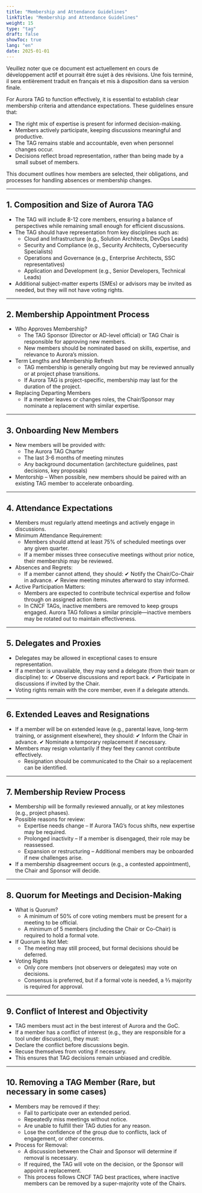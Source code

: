 ```yaml
---
title: "Membership and Attendance Guidelines"
linkTitle: "Membership and Attendance Guidelines"
weight: 15
type: "tag"
draft: false
showToc: true
lang: "en"
date: 2025-01-01
---
```


<gcds-alert alert-role="danger" container="full" heading="Avis de traduction" hide-close-btn="true" hide-role-icon="false" is-fixed="false" class="hydrated mb-400">
<gcds-text>Veuillez noter que ce document est actuellement en cours de développement actif et pourrait être sujet à des révisions. Une fois terminé, il sera entièrement traduit en français et mis à disposition dans sa version finale.</gcds-text>
</gcds-alert>

For Aurora TAG to function effectively, it is essential to establish clear membership criteria and attendance expectations. These guidelines ensure that:

- The right mix of expertise is present for informed decision-making.
- Members actively participate, keeping discussions meaningful and productive.
- The TAG remains stable and accountable, even when personnel changes occur.
- Decisions reflect broad representation, rather than being made by a small subset of members.

This document outlines how members are selected, their obligations, and processes for handling absences or membership changes.

---

## 1. Composition and Size of Aurora TAG

- The TAG will include 8-12 core members, ensuring a balance of perspectives while remaining small enough for efficient discussions.
- The TAG should have representation from key disciplines such as:
  - Cloud and Infrastructure (e.g., Solution Architects, DevOps Leads)
  - Security and Compliance (e.g., Security Architects, Cybersecurity Specialists)
  - Operations and Governance (e.g., Enterprise Architects, SSC representatives)
  - Application and Development (e.g., Senior Developers, Technical Leads)
- Additional subject-matter experts (SMEs) or advisors may be invited as needed, but they will not have voting rights.

---

## 2. Membership Appointment Process

- Who Approves Membership?
  - The TAG Sponsor (Director or AD-level official) or TAG Chair is responsible for approving new members.
  - New members should be nominated based on skills, expertise, and relevance to Aurora’s mission.
- Term Lengths and Membership Refresh
  - TAG membership is generally ongoing but may be reviewed annually or at project phase transitions.
  - If Aurora TAG is project-specific, membership may last for the duration of the project.
- Replacing Departing Members
  - If a member leaves or changes roles, the Chair/Sponsor may nominate a replacement with similar expertise.

---

## 3. Onboarding New Members

- New members will be provided with:
  - The Aurora TAG Charter
  - The last 3-6 months of meeting minutes
  - Any background documentation (architecture guidelines, past decisions, key proposals)
- Mentorship – When possible, new members should be paired with an existing TAG member to accelerate onboarding.

---

## 4. Attendance Expectations

- Members must regularly attend meetings and actively engage in discussions.
- Minimum Attendance Requirement:
  - Members should attend at least 75% of scheduled meetings over any given quarter.
  - If a member misses three consecutive meetings without prior notice, their membership may be reviewed.
- Absences and Regrets:
  - If a member cannot attend, they should:
    ✔ Notify the Chair/Co-Chair in advance.
    ✔ Review meeting minutes afterward to stay informed.
- Active Participation Matters:
  - Members are expected to contribute technical expertise and follow through on assigned action items.
  - In CNCF TAGs, inactive members are removed to keep groups engaged. Aurora TAG follows a similar principle—inactive members may be rotated out to maintain effectiveness.

---

## 5. Delegates and Proxies

- Delegates may be allowed in exceptional cases to ensure representation.
- If a member is unavailable, they may send a delegate (from their team or discipline) to:
✔ Observe discussions and report back.
✔ Participate in discussions if invited by the Chair.
- Voting rights remain with the core member, even if a delegate attends.

---

## 6. Extended Leaves and Resignations

- If a member will be on extended leave (e.g., parental leave, long-term training, or assignment elsewhere), they should:
✔ Inform the Chair in advance.
✔ Nominate a temporary replacement if necessary.
- Members may resign voluntarily if they feel they cannot contribute effectively.
  - Resignation should be communicated to the Chair so a replacement can be identified.

---

## 7. Membership Review Process

- Membership will be formally reviewed annually, or at key milestones (e.g., project phases).
- Possible reasons for review:
  - Expertise needs change – If Aurora TAG’s focus shifts, new expertise may be required.
  - Prolonged inactivity – If a member is disengaged, their role may be reassessed.
  - Expansion or restructuring – Additional members may be onboarded if new challenges arise.
- If a membership disagreement occurs (e.g., a contested appointment), the Chair and Sponsor will decide.

---

## 8. Quorum for Meetings and Decision-Making

- What is Quorum?
  - A minimum of 50% of core voting members must be present for a meeting to be official.
  - A minimum of 5 members (including the Chair or Co-Chair) is required to hold a formal vote.
- If Quorum is Not Met:
  - The meeting may still proceed, but formal decisions should be deferred.
- Voting Rights
  - Only core members (not observers or delegates) may vote on decisions.
  - Consensus is preferred, but if a formal vote is needed, a ⅔ majority is required for approval.

---

## 9. Conflict of Interest and Objectivity

- TAG members must act in the best interest of Aurora and the GoC.
- If a member has a conflict of interest (e.g., they are responsible for a tool under discussion), they must:
- Declare the conflict before discussions begin.
- Recuse themselves from voting if necessary.
- This ensures that TAG decisions remain unbiased and credible.

---

## 10. Removing a TAG Member (Rare, but necessary in some cases)

- Members may be removed if they:
  - Fail to participate over an extended period.
  - Repeatedly miss meetings without notice.
  - Are unable to fulfill their TAG duties for any reason.
  - Lose the confidence of the group due to conflicts, lack of engagement, or other concerns.
- Process for Removal:
  - A discussion between the Chair and Sponsor will determine if removal is necessary.
  - If required, the TAG will vote on the decision, or the Sponsor will appoint a replacement.
  - This process follows CNCF TAG best practices, where inactive members can be removed by a super-majority vote of the Chairs.
